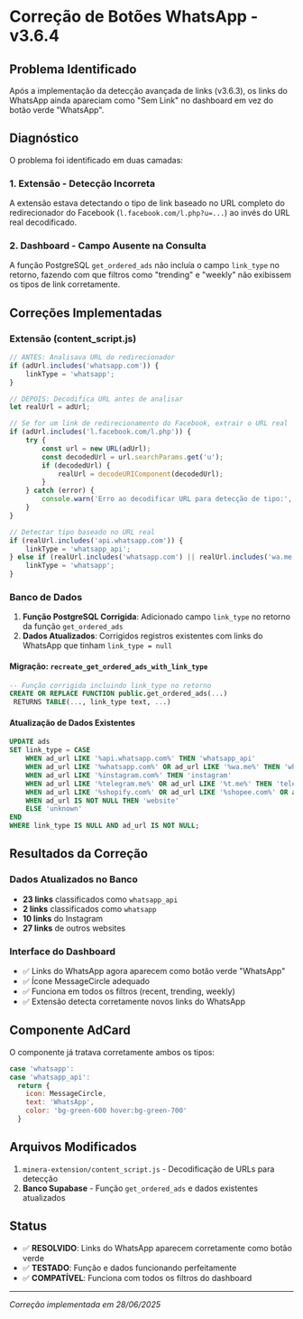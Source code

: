 # Correção de Botões WhatsApp - v3.6.4

## Problema Identificado
Após a implementação da detecção avançada de links (v3.6.3), os links do WhatsApp ainda apareciam como "Sem Link" no dashboard em vez do botão verde "WhatsApp".

## Diagnóstico
O problema foi identificado em duas camadas:

### 1. Extensão - Detecção Incorreta
A extensão estava detectando o tipo de link baseado no URL completo do redirecionador do Facebook (`l.facebook.com/l.php?u=...`) ao invés do URL real decodificado.

### 2. Dashboard - Campo Ausente na Consulta
A função PostgreSQL `get_ordered_ads` não incluía o campo `link_type` no retorno, fazendo com que filtros como "trending" e "weekly" não exibissem os tipos de link corretamente.

## Correções Implementadas

### Extensão (content_script.js)
```javascript
// ANTES: Analisava URL do redirecionador
if (adUrl.includes('whatsapp.com')) {
    linkType = 'whatsapp';
}

// DEPOIS: Decodifica URL antes de analisar
let realUrl = adUrl;

// Se for um link de redirecionamento do Facebook, extrair o URL real
if (adUrl.includes('l.facebook.com/l.php')) {
    try {
        const url = new URL(adUrl);
        const decodedUrl = url.searchParams.get('u');
        if (decodedUrl) {
            realUrl = decodeURIComponent(decodedUrl);
        }
    } catch (error) {
        console.warn('Erro ao decodificar URL para detecção de tipo:', error);
    }
}

// Detectar tipo baseado no URL real
if (realUrl.includes('api.whatsapp.com')) {
    linkType = 'whatsapp_api';
} else if (realUrl.includes('whatsapp.com') || realUrl.includes('wa.me')) {
    linkType = 'whatsapp';
}
```

### Banco de Dados
1. **Função PostgreSQL Corrigida**: Adicionado campo `link_type` no retorno da função `get_ordered_ads`
2. **Dados Atualizados**: Corrigidos registros existentes com links do WhatsApp que tinham `link_type = null`

#### Migração: `recreate_get_ordered_ads_with_link_type`
```sql
-- Função corrigida incluindo link_type no retorno
CREATE OR REPLACE FUNCTION public.get_ordered_ads(...)
 RETURNS TABLE(..., link_type text, ...)
```

#### Atualização de Dados Existentes
```sql
UPDATE ads 
SET link_type = CASE 
    WHEN ad_url LIKE '%api.whatsapp.com%' THEN 'whatsapp_api'
    WHEN ad_url LIKE '%whatsapp.com%' OR ad_url LIKE '%wa.me%' THEN 'whatsapp'
    WHEN ad_url LIKE '%instagram.com%' THEN 'instagram'
    WHEN ad_url LIKE '%telegram.me%' OR ad_url LIKE '%t.me%' THEN 'telegram'
    WHEN ad_url LIKE '%shopify.com%' OR ad_url LIKE '%shopee.com%' OR ad_url LIKE '%mercadolivre.com%' THEN 'ecommerce'
    WHEN ad_url IS NOT NULL THEN 'website'
    ELSE 'unknown'
END
WHERE link_type IS NULL AND ad_url IS NOT NULL;
```

## Resultados da Correção

### Dados Atualizados no Banco
- **23 links** classificados como `whatsapp_api` 
- **2 links** classificados como `whatsapp`
- **10 links** do Instagram
- **27 links** de outros websites

### Interface do Dashboard
- ✅ Links do WhatsApp agora aparecem como botão verde "WhatsApp" 
- ✅ Ícone MessageCircle adequado
- ✅ Funciona em todos os filtros (recent, trending, weekly)
- ✅ Extensão detecta corretamente novos links do WhatsApp

## Componente AdCard
O componente já tratava corretamente ambos os tipos:
```javascript
case 'whatsapp':
case 'whatsapp_api':
  return {
    icon: MessageCircle,
    text: 'WhatsApp',
    color: 'bg-green-600 hover:bg-green-700'
  }
```

## Arquivos Modificados
1. `minera-extension/content_script.js` - Decodificação de URLs para detecção
2. **Banco Supabase** - Função `get_ordered_ads` e dados existentes atualizados

## Status
- ✅ **RESOLVIDO**: Links do WhatsApp aparecem corretamente como botão verde
- ✅ **TESTADO**: Função e dados funcionando perfeitamente
- ✅ **COMPATÍVEL**: Funciona com todos os filtros do dashboard

---
*Correção implementada em 28/06/2025* 